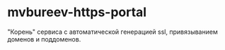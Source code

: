 # mvbureev-https-portal

"Корень" сервиса с автоматической генерацией ssl, привязыванием доменов и поддоменов.

